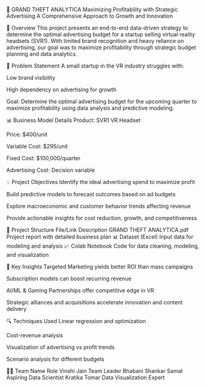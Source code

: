 🎯 GRAND THEFT ANALYTICA
Maximizing Profitability with Strategic Advertising
A Comprehensive Approach to Growth and Innovation

📌 Overview
This project presents an end-to-end data-driven strategy to determine the optimal advertising budget for a startup selling virtual reality headsets (SVR1). With limited brand recognition and heavy reliance on advertising, our goal was to maximize profitability through strategic budget planning and data analytics.

🧩 Problem Statement
A small startup in the VR industry struggles with:

Low brand visibility

High dependency on advertising for growth

Goal: Determine the optimal advertising budget for the upcoming quarter to maximize profitability using data analysis and predictive modeling.

📊 Business Model Details
Product: SVR1 VR Headset

Price: $400/unit

Variable Cost: $295/unit

Fixed Cost: $100,000/quarter

Advertising Cost: Decision variable

💡 Project Objectives
Identify the ideal advertising spend to maximize profit

Build predictive models to forecast outcomes based on ad budgets

Explore macroeconomic and customer behavior trends affecting revenue

Provide actionable insights for cost reduction, growth, and competitiveness

📁 Project Structure
File/Link	Description
GRAND THEFT ANALYTICA.pdf	Project report with detailed business plan
📊 Dataset (Excel)	Input data for modeling and analysis
📈 Colab Notebook	Code for data cleaning, modeling, and visualization

🔬 Key Insights
Targeted Marketing yields better ROI than mass campaigns

Subscription models can boost recurring revenue

AI/ML & Gaming Partnerships offer competitive edge in VR

Strategic alliances and acquisitions accelerate innovation and content delivery

🔍 Techniques Used
Linear regression and optimization

Cost-revenue analysis

Visualization of advertising vs profit trends

Scenario analysis for different budgets

👨‍💻 Team
Name	Role
Vinshi Jain	Team Leader
Bhabani Shankar Samal	Aspiring Data Scientist
Kratika Tomar	Data Visualization Expert
